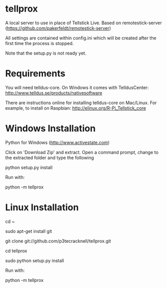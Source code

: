 tellprox
========

A local server to use in place of Tellstick Live. Based on remotestick-server (https://github.com/pakerfeldt/remotestick-server)

All settings are contained within config.ini which will be created after the first time the process is stopped.

Note that the setup.py is not ready yet.

Requirements
============
You will need telldus-core. On Windows it comes with TelldusCenter:
http://www.telldus.se/products/nativesoftware

There are instructions online for installing telldus-core on Mac/Linux. For example, to install on Raspbian:
http://elinux.org/R-Pi_Tellstick_core

Windows Installation
====================

Python for Windows (http://www.activestate.com)

Click on 'Download Zip' and extract. Open a command prompt, change to the extracted folder and type the following

python setup.py install

Run with:

python -m tellprox


Linux Installation
==================

cd ~

sudo apt-get install git

git clone git://github.com/p3tecracknell/tellprox.git

cd tellprox

sudo python setup.py install

Run with:

python -m tellprox

